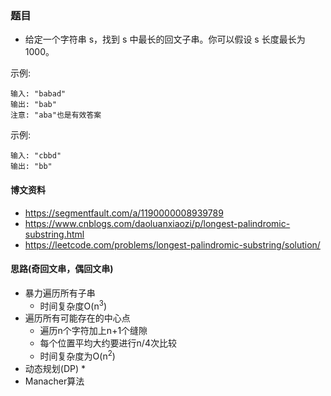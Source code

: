 ### 题目
* 给定一个字符串 s，找到 s 中最长的回文子串。你可以假设 s 长度最长为1000。

示例:
```
输入: "babad"
输出: "bab"
注意: "aba"也是有效答案
```

示例:
```
输入: "cbbd"
输出: "bb"
```

#### 博文资料
* https://segmentfault.com/a/1190000008939789
* https://www.cnblogs.com/daoluanxiaozi/p/longest-palindromic-substring.html
* https://leetcode.com/problems/longest-palindromic-substring/solution/

#### 思路(奇回文串，偶回文串)
* 暴力遍历所有子串
  * 时间复杂度O(n<sup>3</sup>)
* 遍历所有可能存在的中心点
  * 遍历n个字符加上n+1个缝隙
  * 每个位置平均大约要进行n/4次比较
  * 时间复杂度为O(n<sup>2</sup>)
* 动态规划(DP)
  * 
* Manacher算法